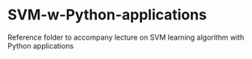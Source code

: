 # SVM-w-Python-applications
Reference folder to accompany lecture on SVM learning algorithm with Python applications
